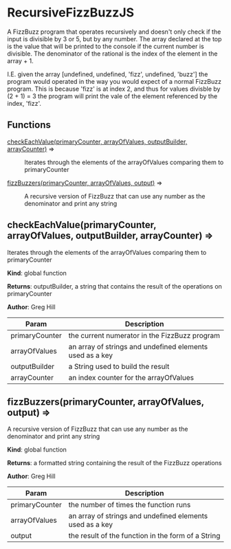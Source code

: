 # RecursiveFizzBuzzJS
A FizzBuzz program that operates recursively and doesn't only check if the input is divisible by 3 or 5, but by any number.
The array declared at the top is the value that will be printed to the console if the current number is divisible.
The denominator of the rational is the index of the element in the array + 1.

I.E. given the array [undefined, undefined, 'fizz', undefined, 'buzz'] the program would operated in the way you would expect of
a normal FizzBuzz program. This is because 'fizz' is at index 2, and thus for values divisble by (2 + 1) = 3 the program will print the vale of the element referenced by the index, 'fizz'.

## Functions

<dl>
<dt><a href="#checkEachValue">checkEachValue(primaryCounter, arrayOfValues, outputBuilder, arrayCounter)</a> ⇒</dt>
<dd><p>Iterates through the elements of the arrayOfValues comparing them to primaryCounter</p>
</dd>
<dt><a href="#fizzBuzzers">fizzBuzzers(primaryCounter, arrayOfValues, output)</a> ⇒</dt>
<dd><p>A recursive version of FizzBuzz that can use any number as the denominator and print any string</p>
</dd>
</dl>

<a name="checkEachValue"></a>

## checkEachValue(primaryCounter, arrayOfValues, outputBuilder, arrayCounter) ⇒
Iterates through the elements of the arrayOfValues comparing them to primaryCounter

**Kind**: global function

**Returns**: outputBuilder, a string that contains the result of the operations on primaryCounter

**Author**: Greg Hill

| Param | Description |
| --- | --- |
| primaryCounter | the current numerator in the FizzBuzz program |
| arrayOfValues | an array of strings and undefined elements used as a key |
| outputBuilder | a String used to build the result |
| arrayCounter | an index counter for the arrayOfValues |

<a name="fizzBuzzers"></a>

## fizzBuzzers(primaryCounter, arrayOfValues, output) ⇒
A recursive version of FizzBuzz that can use any number as the denominator and print any string

**Kind**: global function

**Returns**: a formatted string containing the result of the FizzBuzz operations

**Author**: Greg Hill

| Param | Description |
| --- | --- |
| primaryCounter | the number of times the function runs |
| arrayOfValues | an array of strings and undefined elements used as a key |
| output | the result of the function in the form of a String |
